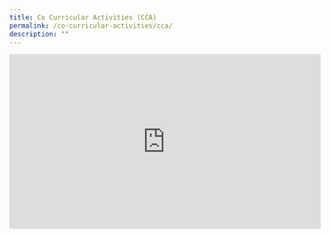 ```yaml
---
title: Co Curricular Activities (CCA)
permalink: /co-curricular-activities/cca/
description: ""
---
```

<iframe allowfullscreen="" allow="accelerometer; autoplay; clipboard-write; encrypted-media; gyroscope; picture-in-picture; web-share" frameborder="0" title="YouTube video player" src="https://www.youtube.com/embed/9Li15k6a5Z8" height="315" width="560"></iframe>  
